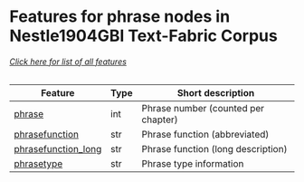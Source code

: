 # Features for phrase nodes in Nestle1904GBI Text-Fabric Corpus
###### [Click here for list of all features](home.md#readme)

Feature | Type | Short description
--- | --- | ---
[phrase](phrase.md#readme) | int | Phrase number (counted per chapter)
[phrasefunction](phrasefunction.md#readme) | str | Phrase function (abbreviated)
[phrasefunction_long](phrasefunction_long.md#readme) | str | Phrase function (long description)
[phrasetype](phrasetype.md#readme) | str | Phrase type information
